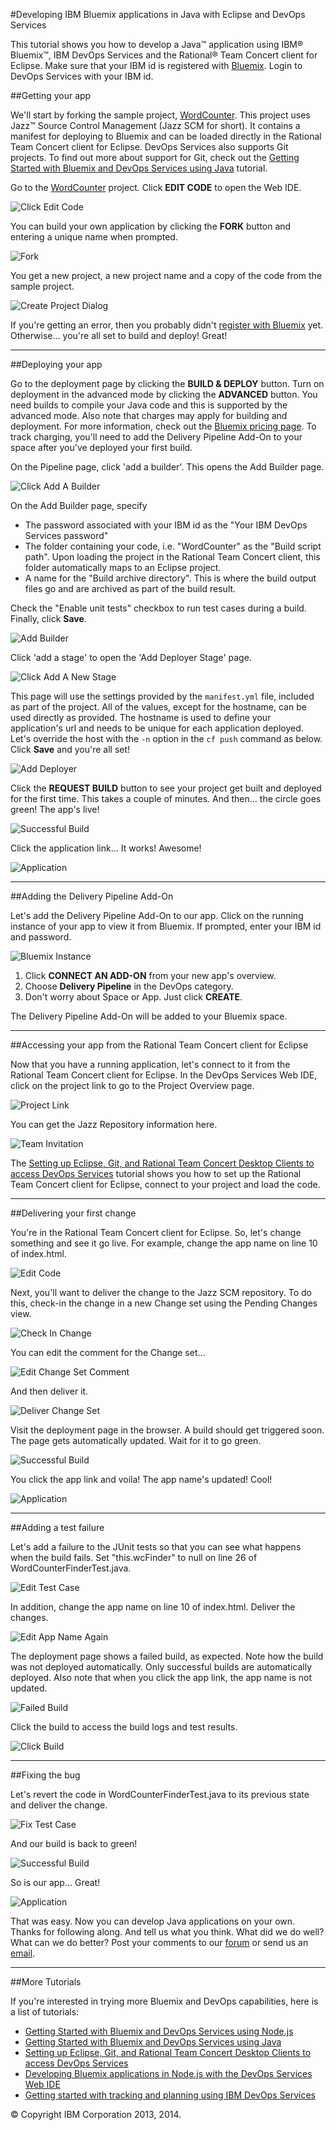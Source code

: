 #Developing IBM Bluemix applications in Java with Eclipse and DevOps Services

This tutorial shows you how to develop a Java&trade; application using IBM&reg; Bluemix&trade;, IBM DevOps Services and the Rational&reg; Team Concert client for Eclipse. 
Make sure that your IBM id is registered with [Bluemix](//bluemix.net). Login to DevOps Services with your IBM id.


##Getting your app

We'll start by forking the sample project, [WordCounter](https://hub.jazz.net/project/pskhadke/WordCounter/overview).
This project uses Jazz&trade; Source Control Management (Jazz SCM for short). It contains a manifest for deploying to Bluemix
and can be loaded directly in the Rational Team Concert client for Eclipse. DevOps Services also supports Git projects. To find out more
about support for Git, check out the
[Getting Started with Bluemix and DevOps Services using Java](/tutorials/jazzeditorjava) tutorial.

Go to the [WordCounter](https://hub.jazz.net/project/pskhadke/WordCounter/overview) project. Click **EDIT CODE** to
open the Web IDE.

![Click Edit Code](/tutorials/jazzrtc/images/click_edit_code.png "Click Edit Code")

You can build your own application by clicking the **FORK** button and entering a unique name when prompted.

![Fork](/tutorials/jazzrtc/images/fork.png "Fork")

You get a new project, a new project name and a copy of the code from the sample project.

![Create Project Dialog](/tutorials/jazzrtc/images/create_project.png "Create Project Dialog")

If you're getting an error, then you probably didn't [register with Bluemix](//bluemix.net) yet. Otherwise... you're all set to build and deploy!
Great!

---
##Deploying your app

Go to the deployment page by clicking the **BUILD & DEPLOY** button. Turn on deployment in the advanced mode by clicking the
**ADVANCED** button. You need builds to compile your Java code and this is supported by the advanced mode. Also note that
charges may apply for building and deployment. For more information, check out the [Bluemix pricing page](https://bluemix.net/#/pricing).
To track charging, you'll need to add the Delivery Pipeline Add-On to your space after you've deployed your first build.

On the Pipeline page, click 'add a builder'. This opens the Add Builder page.

![Click Add A Builder](/tutorials/jazzrtc/images/add_builder.png "Click add a builder")

On the Add Builder page, specify
	
* The password associated with your IBM id as the "Your IBM DevOps Services password"
* The folder containing your code, i.e. "WordCounter" as the "Build script path". Upon loading the project in the Rational Team Concert client, this folder
automatically maps to an Eclipse project.
* A name for the "Build archive directory". This is where the build output files go and are archived as part of the build result.

Check the "Enable unit tests" checkbox to run test cases during a build. Finally, click **Save**.

![Add Builder](/tutorials/jazzrtc/images/configure_builder.png "Add Builder")

Click 'add a stage' to open the 'Add Deployer Stage' page.

![Click Add A New Stage](/tutorials/jazzrtc/images/add_deployer.png "Click add a new stage")

This page will use the settings provided by the `manifest.yml` file, included as part of the project. All of the values,
except for the hostname, can be used directly as provided. The hostname is used to define your application's url and needs
to be unique for each application deployed. Let's override the host with the `-n` option in the `cf push` command as below.
Click **Save** and you're all set!

![Add Deployer](/tutorials/jazzrtc/images/configure_deployer.png "Add Deployer")

Click the **REQUEST BUILD** button to see your project get built and deployed for the first time. This takes a couple of
minutes. And then... the circle goes green! The app's live!

![Successful Build](/tutorials/jazzrtc/images/build1_success.png "Successful Build")

Click the application link... It works! Awesome!

![Application](/tutorials/jazzrtc/images/app.png "Application")

---
##Adding the Delivery Pipeline Add-On

Let's add the Delivery Pipeline Add-On to our app. Click on the running instance of your app to view it from Bluemix. If prompted, enter your IBM id and password. 

![Bluemix Instance](/tutorials/jazzrtc/images/running_instance.png "Bluemix Instance")

1. Click **CONNECT AN ADD-ON** from your new app's overview.
2. Choose **Delivery Pipeline** in the DevOps category.
3. Don't worry about Space or App. Just click **CREATE**.

The Delivery Pipeline Add-On will be added to your Bluemix space. 

---
##Accessing your app from the Rational Team Concert client for Eclipse

Now that you have a running application, let's connect to it from the Rational Team Concert client for Eclipse. In the DevOps Services Web IDE, click on the project link to go to the Project Overview page. 

![Project Link](/tutorials/jazzrtc/images/project_link.png "Project Link")

You can get the Jazz Repository information here. 

![Team Invitation](/tutorials/jazzrtc/images/team_invite.png "Team Invitation")

The [Setting up Eclipse, Git, and Rational Team Concert Desktop Clients to access DevOps Services](/tutorials/clients#working_with_a_jazz_scm_project) tutorial shows you how to
set up the Rational Team Concert client for Eclipse, connect to your project and load the code.						

---
##Delivering your first change

You're in the Rational Team Concert client for Eclipse. So, let's change something and see it go live. For example, change the app name on
line 10 of index.html.

![Edit Code](/tutorials/jazzrtc/images/edit_code.png "Edit Code")

Next, you'll want to deliver the change to the Jazz SCM repository. To do this, check-in the change in a new Change set
using the Pending Changes view.

![Check In Change](/tutorials/jazzrtc/images/checkin.png "Check In Change")

You can edit the comment for the Change set...

![Edit Change Set Comment](/tutorials/jazzrtc/images/edit_comment.png "Edit Change Set Comment")

And then deliver it. 

![Deliver Change Set](/tutorials/jazzrtc/images/deliver.png "Deliver Change Set")

Visit the deployment page in the browser. A build should get triggered soon. The page gets automatically updated. Wait for
it to go green.

![Successful Build](/tutorials/jazzrtc/images/build2_success.png "Successful Build")

You click the app link and voila! The app name's updated! Cool!

![Application](/tutorials/jazzrtc/images/app2.png "Application") 

---
##Adding a test failure

Let's add a failure to the JUnit tests so that you can see what happens when the build fails. Set "this.wcFinder" to null
on line 26 of WordCounterFinderTest.java.

![Edit Test Case](/tutorials/jazzrtc/images/edit_testcase.png "Edit Test Case")

In addition, change the app name on line 10 of index.html. Deliver the changes.

![Edit App Name Again](/tutorials/jazzrtc/images/edit_code_2.png "Edit App Name Again")

The deployment page shows a failed build, as expected. Note how the build was not deployed automatically. Only successful
builds are automatically deployed. Also note that when you click the app link, the app name is not updated. 

![Failed Build](/tutorials/jazzrtc/images/build3_failure.png "Failed Build")

Click the build to access the build logs and test results.

![Click Build](/tutorials/jazzrtc/images/build_log.png "Click Build")

---
##Fixing the bug

Let's revert the code in WordCounterFinderTest.java to its previous state and deliver the change.

![Fix Test Case](/tutorials/jazzrtc/images/fix_testcase.png "Fix Test Case")

And our build is back to green! 

![Successful Build](/tutorials/jazzrtc/images/build4_success.png "Successful Build")

So is our app... Great!

![Application](/tutorials/jazzrtc/images/app3.png "Application")
						
That was easy. Now you can develop Java applications on your own. Thanks for following along. And tell us what you think.
What did we do well? What can we do better? Post your comments to our [forum](https://www.ibmdw.net/answers?community=jazzhub)
or send us an [email](mailto:hub%40jazz.net).

---

##More Tutorials

If you're interested in trying more Bluemix and DevOps capabilities, here is a list of tutorials:

* [Getting Started with Bluemix and DevOps Services using Node.js](/tutorials/jazzeditor)
* [Getting Started with Bluemix and DevOps Services using Java](/tutorials/jazzeditorjava)
* [Setting up Eclipse, Git, and Rational Team Concert Desktop Clients to access DevOps Services](/tutorials/clients)
* [Developing Bluemix applications in Node.js with the DevOps Services Web IDE](/tutorials/jazzweb)
* [Getting started with tracking and planning using IBM DevOps Services](/tutorials/trackplan)			

&copy; Copyright IBM Corporation 2013, 2014.